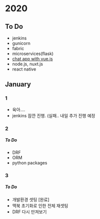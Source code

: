 # 2020

## To Do

- jenkins
- gunicorn
- fabric
- microservices(flask)
- [chat app with vue.js](https://www.sitepoint.com/pusher-vue-real-time-chat-app/)
- node.js, nuxt.js
- react native

## January

### 1

- 육아....
- jenkins 잠깐 진행. (실패.. 내일 추가 진행 예정


### 2

##### To Do

- DRF
- ORM
- python packages


### 3

##### To Do

- 개발환경 셋팅 [완료]
 - 맥북 초기화로 인한 전체 재셋팅
- DRF 다시 만져보기
